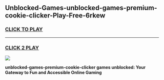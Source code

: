 
## Unblocked-Games-unblocked-games-premium-cookie-clicker-Play-Free-6rkew
<h3>
<a href="https://premium76.site?title=unblocked-games-premium-cookie-clicker&ref=18A1">CLICK TO PLAY</a></h3>
<hr>

<h3>
<a href="https://premium76.site?title=unblocked-games-premium-cookie-clicker&ref=18A1">CLICK 2 PLAY</a>
  
</h3>

<a href="https://premium76.site?title=unblocked-games-premium-cookie-clicker&ref=18A1"><img src="https://clearcache.store/games.png"></a>


**unblocked-games-premium-cookie-clicker games unblocked: Your Gateway to Fun and Accessible Online Gaming**
